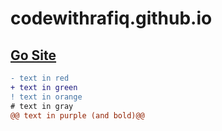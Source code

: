 # codewithrafiq.github.io
## [Go Site](https://codewithrafiq.github.io/)

```diff
- text in red
+ text in green
! text in orange
# text in gray
@@ text in purple (and bold)@@
```
